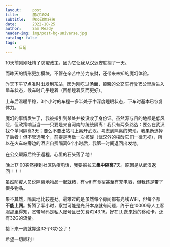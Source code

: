 ```yaml
---
layout:     post
title:      魔幻1024
subtitle:   防疫政策升级
date:       2022-10-25
author:     Sam Ready
header-img: img/post-bg-universe.jpg
catalog: false
tags:
    - 日记
---
```


10天前刚刚吐槽了防疫政策，因为它让我从汉返安耽搁了一天。

而昨天的情形更加模块，不管在辛苦中劳力废财，还带来未知的魔幻体验。

昨天下午17点准时出发到东站，因为刚吃过汤面，颠簸的公交车行驶15公里后进入晕车状态，候车时几乎睡着（回想睡着反而更好）。

上车后温暖平稳，3个小时的车程一多半处于中深度睡眠状态，下车时基本已恢复体力。

魔幻的事情发生了，我被指引到某处并被没收了身份证。虽然源与目的地都是低风险，但政策响当当——只要是来自河南的统统隔离！我只有两条路选：要么在武汉找个单间隔离3天；要么不要出站马上离开武汉。考虑到隔离的繁琐，我果断选择了后者！但不管选哪个，前提是再做一次核酸（武汉外的核酸它们一律无视），所以在火车站旁边的酒店自费隔离6个小时后，我第一时间返回出发地。

在公交颠簸后终于返程，心里的石头落了地！

晚上17:00突然接到社区防疫电话，我要被拉去**集中隔离**7天。原因是从武汉返回！！！

虽然防疫人员说隔离地物品一起就绪，有wifi有食宿甚至有充电器，但我还是带了很多物品。

果不其然，隔离地比较差劲。最难过的是虽然每个房间都有光线WiFi，但每个都**不能上网**。折腾了半小时，察觉可能是光纤本身就有问题，终于在10000号人工客服那里得知，宽带号码是私人账号且已欠费¥243.16。好在LL送来她的移动卡，还有32G的流量。

接下来一周就靠这32个G办公了！

希望一切顺利！
